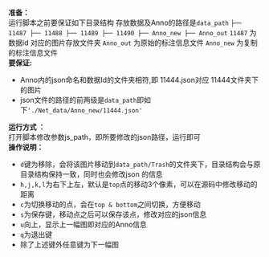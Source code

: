 **准备：**  
运行脚本之前要保证如下目录结构
存放数据及Anno的路径是`data_path`
``
├── 11487
├── 11488
├── 11489
├── 11490
├── Anno_new
├── Anno_out
``
`11487` 为数据id 对应的图片存放文件夹
`Anno_out` 为原始的标注信息文件
`Anno_new` 为复制的标注信息文件  
**要保证:**  
* Anno内的json命名和数据Id的文件夹相符,即 11444.json对应 11444文件夹下的图片
*  json文件的路径的前两级是`data_path`即如下`'./Net_data/Anno_new/11444.json'`

**运行方式 ：**   
打开脚本修改参数js_path，即所要修改的json路径，运行即可  
**操作说明：**
*  `d`键为移除，会将该图片移动到`data_path/Trash`的文件夹下，目录结构会与原目录结构保持一致，同时也会修改json 的信息
*   `h,j,k,l`为右下上左，默认是`top`点的移动3个像素，可以在源码中修改移动的距离
*   `c`为切换移动的点，会在`top & bottom`之间切换，方便移动
* `s`为保存键，移动点之后可以保存该点，修改对应的json信息
*  `u`向上，显示上一幅图即对应的Anno信息
*  `q`为退出键
*  除了上述键外任意键为下一幅图

